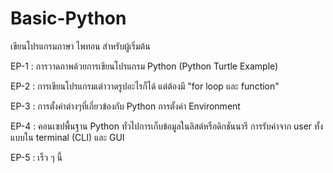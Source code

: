 # Basic-Python
 เขียนโปรแกรมภาษา ไพทอน สำหรับผู้เริ่มต้น

 EP-1 : การวาดภาพด้วยการเขียนโปรแกรม Python (Python Turtle Example) 

 EP-2 : การเขียนโปรแกรมเต่าวาดรูปอะไรก็ได้ แต่ต้องมี "for loop และ function"
 
 EP-3 : การตั้งค่าต่างๆที่เกี่ยวข้องกับ Python การตั้งค่า Environment

 EP-4 : คอนเซปพื้นฐาน Python ทั่วไปการเก็บข้อมูลในลิสต์หรือดิกชันนารี การรับค่าจาก user ทั้งแบบใน terminal (CLI) และ GUI 

 EP-5 : เร็ว ๆ นี้
 

